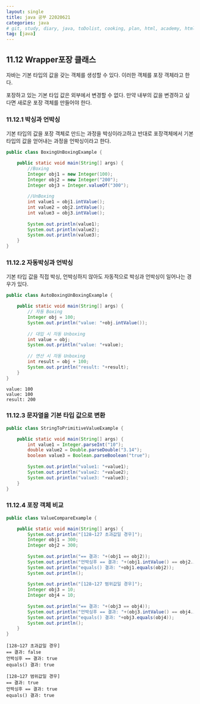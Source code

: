```yaml
---
layout: single
title: java 공부 22020621
categories: java
# git, study, diary, java, toDolist, cooking, plan, html, academy, html/css, JSP
tag: [java] 
---
```


## 11.12 Wrapper포장 클래스

자바는 기본 타입의 값을 갖는 객체를 생성할 수 있다.
이러한 객체를 포장 객체라고 한다.

포장하고 있는 기본 타입 값은 외부에서 변경할 수 없다.
만약 내부의 값을 변경하고 싶다면 새로운 포장 객체를 만들어야 한다.


### 11.12.1 박싱과 언박싱
기본 타입의 값을 포장 객체로 만드는 과정을 박싱이라고하고
반대로 포장객체에서 기본 타입의 값을 얻어내는 과정을 언박싱이라고 한다.

~~~java
public class BoxingUnBoxingExample {

	public static void main(String[] args) {
		//Boxing
		Integer obj1 = new Integer(100);
		Integer obj2 = new Integer("200");
		Integer obj3 = Integer.valueOf("300");
		
		//UnBoxing
		int value1 = obj1.intValue();
		int value2 = obj2.intValue();
		int value3 = obj3.intValue();
		
		System.out.println(value1);
		System.out.println(value2);
		System.out.println(value3);
	}
}
~~~

### 11.12.2 자동박싱과 언박싱

기본 타입 값을 직접 박싱, 언박싱하지 않아도 자동적으로 박싱과 언박싱이 일어나는 경우가 있다.

~~~java
public class AutoBoxingUnBoxingExample {

	public static void main(String[] args) {
		// 자동 Boxing
		Integer obj = 100;
		System.out.println("value: "+obj.intValue());
		
		// 대입 시 자동 Unboxing
		int value = obj;
		System.out.println("value: "+value);
		
		// 연산 시 자동 Unboxing
		int result = obj + 100;
		System.out.println("result: "+result);
	}
}
~~~
~~~
value: 100
value: 100
result: 200
~~~

### 11.12.3 문자열을 기본 타입 값으로 변환

~~~java
public class StringToPrimitiveValueExample {

	public static void main(String[] args) {
		int value1 = Integer.parseInt("10");
		double value2 = Double.parseDouble("3.14");
		boolean value3 = Boolean.parseBoolean("true");
		
		System.out.println("value1: "+value1);
		System.out.println("value2: "+value2);
		System.out.println("value3: "+value3);
	}
}
~~~

### 11.12.4 포장 객체 비교

~~~java
public class ValueCompareExample {

	public static void main(String[] args) {
		System.out.println("[128~127 초과값일 경우]");
		Integer obj1 = 300;
		Integer obj2 = 300;
		
		System.out.println("== 결과: "+(obj1 == obj2));
		System.out.println("언박싱후 == 결과: "+(obj1.intValue() == obj2.intValue()));
		System.out.println("equals() 결과: "+obj1.equals(obj2));
		System.out.println();
		
		System.out.println("[128~127 범위값일 경우]");
		Integer obj3 = 10;
		Integer obj4 = 10;
		
		System.out.println("== 결과: "+(obj3 == obj4));
		System.out.println("언박싱후 == 결과: "+(obj3.intValue() == obj4.intValue()));
		System.out.println("equals() 결과: "+obj3.equals(obj4));
		System.out.println();
	}
}
~~~
~~~
[128~127 초과값일 경우]
== 결과: false
언박싱후 == 결과: true
equals() 결과: true

[128~127 범위값일 경우]
== 결과: true
언박싱후 == 결과: true
equals() 결과: true
~~~
